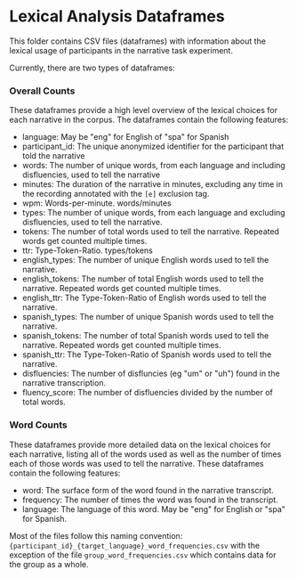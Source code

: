 # Lexical Analysis Dataframes

This folder contains CSV files (dataframes) with information about the lexical usage of participants in the narrative task experiment.

Currently, there are two types of dataframes:

### Overall Counts

These dataframes provide a high level overview of the lexical choices for each narrative in the corpus.
The dataframes contain the following features:
* language: May be "eng" for English of "spa" for Spanish
* participant_id: The unique anonymized identifier for the participant that told the narrative
* words: The number of unique words, from each language and including disfluencies, used to tell the narrative
* minutes: The duration of the narrative in minutes, excluding any time in the recording annotated with the `[e]` exclusion tag.
* wpm: Words-per-minute. words/minutes
* types: The number of unique words, from each language and excluding disfluencies, used to tell the narrative.
* tokens: The number of total words used to tell the narrative. Repeated words get counted multiple times.
* ttr: Type-Token-Ratio. types/tokens
* english_types: The number of unique English words used to tell the narrative.
* english_tokens: The number of total English words used to tell the narrative. Repeated words get counted multiple times.
* english_ttr: The Type-Token-Ratio of English words used to tell the narrative.
* spanish_types: The number of unique Spanish words used to tell the narrative.
* spanish_tokens: The number of total Spanish words used to tell the narrative. Repeated words get counted multiple times.
* spanish_ttr: The Type-Token-Ratio of Spanish words used to tell the narrative.
* disfluencies: The number of disfluncies (eg "um" or "uh") found in the narrative transcription.
* fluency_score: The number of disfluencies divided by the number of total words.

### Word Counts

These dataframes provide more detailed data on the lexical choices for each narrative,
listing all of the words used as well as the number of times each of those words was used to tell the narrative.
These dataframes contain the following features:
* word: The surface form of the word found in the narrative transcript.
* frequency: The number of times the word was found in the transcript.
* language: The language of this word. May be "eng" for English or "spa" for Spanish.

Most of the files follow this naming convention: `{participant_id}_{target_language}_word_frequencies.csv`
with the exception of the file `group_word_frequencies.csv` which contains data for the group as a whole.
